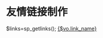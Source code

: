# 友情链接制作
<php>$links=sp_getlinks();</php>
<foreach name="links" item="vo">
    <a href="{$vo.link_url}" target="{$vo.link_target}">{$vo.link_name}</a>
</foreach>
